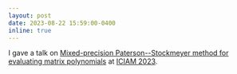 ```yaml
---
layout: post
date: 2023-08-22 15:59:00-0400
inline: true
---
```


I gave a talk on [Mixed-precision Paterson--Stockmeyer method for evaluating matrix polynomials](https://iciam2023.org/registered_data?id=CT080) at [ICIAM 2023](https://iciam2023.org/).